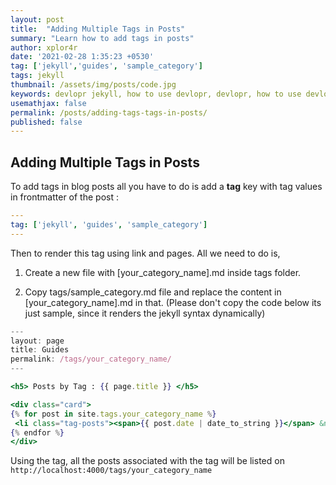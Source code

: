```yaml
---
layout: post
title:  "Adding Multiple Tags in Posts"
summary: "Learn how to add tags in posts"
author: xplor4r
date: '2021-02-28 1:35:23 +0530'
tag: ['jekyll','guides', 'sample_category']
tags: jekyll
thumbnail: /assets/img/posts/code.jpg
keywords: devlopr jekyll, how to use devlopr, devlopr, how to use devlopr-jekyll, devlopr-jekyll tutorial,best jekyll themes, multi tags and tags
usemathjax: false
permalink: /posts/adding-tags-tags-in-posts/
published: false
---
```


## Adding Multiple Tags in Posts

To add tags in blog posts all you have to do is add a **tag** key with tag values in frontmatter of the post :

```yml
---
tag: ['jekyll', 'guides', 'sample_category']
---
```

Then to render this tag using link and pages. All we need to do is,

1. Create a new file with [your_category_name].md inside tags folder.

2. Copy tags/sample_category.md file and replace the content in [your_category_name].md in that. (Please don't copy the code below its just sample, since it renders the jekyll syntax dynamically)

```jsx
---
layout: page
title: Guides
permalink: /tags/your_category_name/
---

<h5> Posts by Tag : {{ page.title }} </h5>

<div class="card">
{% for post in site.tags.your_category_name %}
 <li class="tag-posts"><span>{{ post.date | date_to_string }}</span> &nbsp; <a href="{{ post.url }}">{{ post.title }}</a></li>
{% endfor %}
</div>
```

Using the tag, all the posts associated with the tag will be listed on
`http://localhost:4000/tags/your_category_name`